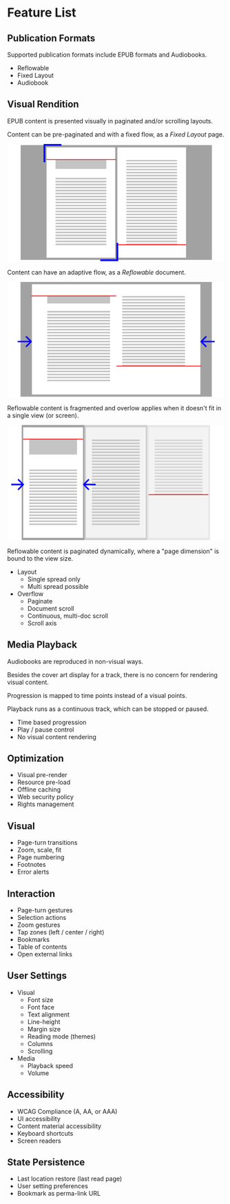 # Feature List

## Publication Formats

Supported publication formats include EPUB formats and Audiobooks.

- Reflowable
- Fixed Layout
- Audiobook

## Visual Rendition

EPUB content is presented visually in paginated and/or scrolling layouts.

Content can be pre-paginated and with a fixed flow, as a *Fixed Layout* page. 

![Fixed Layout - Double Page](images/Fixed&#32;Layout&#32;-&#32;Double&#32;Page.png)

Content can have an adaptive flow, as a *Reflowable* document.

![Reflow - Double Column](images/Reflow&#32;-&#32;Double&#32;Column.png)

Reflowable content is fragmented and overlow applies when it doesn't fit in a single view (or screen).

![Reflow - Single Column](images/Reflow&#32;-&#32;Single&#32;Column.png)

Reflowable content is paginated dynamically, where a "page dimension" is bound to the view size.

- Layout
  - Single spread only
  - Multi spread possible
- Overflow
  - Paginate
  - Document scroll
  - Continuous, multi-doc scroll
  - Scroll axis
  
## Media Playback

Audiobooks are reproduced in non-visual ways.

Besides the cover art display for a track, there is no concern for rendering visual content.

Progression is mapped to time points instead of a visual points.

Playback runs as a continuous track, which can be stopped or paused.

- Time based progression
- Play / pause control
- No visual content rendering

## Optimization
- Visual pre-render
- Resource pre-load
- Offline caching
- Web security policy
- Rights management

## Visual
- Page-turn transitions
- Zoom, scale, fit
- Page numbering
- Footnotes
- Error alerts

## Interaction
- Page-turn gestures
- Selection actions
- Zoom gestures
- Tap zones (left / center / right)
- Bookmarks
- Table of contents
- Open external links

## User Settings
- Visual
  - Font size
  - Font face
  - Text alignment
  - Line-height
  - Margin size
  - Reading mode (themes)
  - Columns
  - Scrolling
- Media
  - Playback speed
  - Volume

## Accessibility
- WCAG Compliance (A, AA, or AAA)
- UI accessibility
- Content material accessibility
- Keyboard shortcuts
- Screen readers

## State Persistence
- Last location restore (last read page)
- User setting preferences
- Bookmark as perma-link URL
